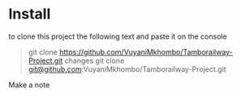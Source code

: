 # Install
to clone this project the following text and paste it on the console
> git clone https://github.com/VuyaniMkhombo/Tamborailway-Project.git
changes
> git clone git@github.com:VuyaniMkhombo/Tamborailway-Project.git

Make a note